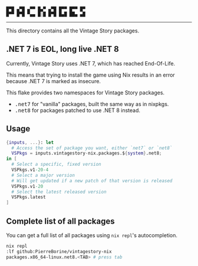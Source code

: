 ```
█▀█ ▄▀█ ▄▀▀ █▄▀ ▄▀█ █▀▀ █▀▀ █▀
█▀▀ █▀█ ▀▄▄ █░█ █▀█ █▄█ ██▄ ▄█
```

---

This directory contains all the Vintage Story packages.

## .NET 7 is EOL, long live .NET 8
Currently, Vintage Story uses .NET 7, which has reached End-Of-Life.

This means that trying to install the game using Nix results in an
error because .NET 7 is marked as insecure.

This flake provides two namespaces for Vintage Story packages.
- <kbd>.net7</kbd> for "vanilla" packages, built the same way as in nixpkgs.
- <kbd>.net8</kbd> for packages patched to use .NET 8 instead.

## Usage
```Nix
{inputs, ...}: let
  # Access the set of package you want, either `net7` or `net8`
  VSPkgs = inputs.vintagestory-nix.packages.${system}.net8;
in [
  # Select a specific, fixed version
  VSPkgs.v1-20-4
  # Select a major version
  # Will get updated if a new patch of that version is released
  VSPkgs.v1-20
  # Select the latest released version
  VSPkgs.latest
]
```

## Complete list of all packages
You can get a full list of all packages using `nix repl`'s autocompletion.

```sh
nix repl
:lf github:PierreBorine/vintagestory-nix
packages.x86_64-linux.net8.<TAB> # press tab
```
